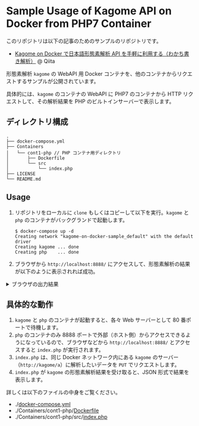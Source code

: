 # Sample Usage of Kagome API on Docker from PHP7 Container

このリポジトリは以下の記事のためのサンプルのリポジトリです。

- [Kagome on Docker で日本語形態素解析 API を手軽に利用する（わかち書き解析）](https://qiita.com/KEINOS/items/8b5e3a251430db89de3f) @ Qiita

形態素解析 `kagome` の WebAPI 用 Docker コンテナを、他のコンテナからリクエストするサンプルが公開されています。

具体的には、`kagome` のコンテナの WebAPI に PHP7 のコンテナから HTTP リクエストして、その解析結果を PHP のビルトインサーバーで表示します。

## ディレクトリ構成

```text
.
├── docker-compose.yml
├── Containers
│   └── cont1-php // PHP コンテナ用ディレクトリ
│       ├── Dockerfile
│       └── src
│           └── index.php
├── LICENSE
└── README.md
```

## Usage

1. リポジトリをローカルに `clone` もしくはコピーして以下を実行。`kagome` と `php` のコンテナがバックグランドで起動します。

    ```shellsession
    $ docker-compose up -d
    Creating network "kagome-on-docker-sample_default" with the default driver
    Creating kagome ... done
    Creating php    ... done
    ```

2. ブラウザから `http://localhost:8888/` にアクセスして、形態素解析の結果が以下のように表示されれば成功。

<details><summary>ブラウザの出力結果</summary><div><br>

```json
{
    "status": true,
    "tokens": [
        {
            "id": 10618,
            "start": 0,
            "end": 1,
            "surface": "お",
            "class": "KNOWN",
            "features": [
                "接頭詞",
                "名詞接続",
                "*",
                "*",
                "*",
                "*",
                "お",
                "オ",
                "オ"
            ]
        },
        {
            "id": 190872,
            "start": 1,
            "end": 3,
            "surface": "寿司",
            "class": "KNOWN",
            "features": [
                "名詞",
                "一般",
                "*",
                "*",
                "*",
                "*",
                "寿司",
                "スシ",
                "スシ"
            ]
        },
        {
            "id": 381475,
            "start": 3,
            "end": 5,
            "surface": "食べ",
            "class": "KNOWN",
            "features": [
                "動詞",
                "自立",
                "*",
                "*",
                "一段",
                "連用形",
                "食べる",
                "タベ",
                "タベ"
            ]
        },
        {
            "id": 39236,
            "start": 5,
            "end": 7,
            "surface": "たい",
            "class": "KNOWN",
            "features": [
                "助動詞",
                "*",
                "*",
                "*",
                "特殊・タイ",
                "基本形",
                "たい",
                "タイ",
                "タイ"
            ]
        }
    ]
}
```

</div></details>

## 具体的な動作

1. `kagome` と `php` のコンテナが起動すると、各々 Web サーバーとして 80 番ポートで待機します。
2. `php` のコンテナのみ 8888 ポートで外部（ホスト側）からアクセスできるようになっているので、ブラウザなどから `http://localhost:8888/` とアクセスすると `index.php` が実行されます。
3. `index.php` は、同じ Docker ネットワーク内にある `kagome` のサーバー（`http://kagome/a`）に解析したいデータを `PUT` でリクエストします。
4. `index.php` が `kagome` の形態素解析結果を受け取ると、JSON 形式で結果を表示します。

詳しくは以下のファイルの中身をご覧ください。

- ./[docker-compose.yml](./docker-compose.yml)
- ./Containers/cont1-php/[Dockerfile](./Containers/cont1-php/Dockerfile)
- ./Containers/cont1-php/src/[index.php](./Containers/cont1-php/src/index.php)
